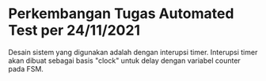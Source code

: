 # Perkembangan Tugas Automated Test per 24/11/2021

Desain sistem yang digunakan adalah dengan interupsi timer. Interupsi timer akan dibuat sebagai basis "clock" untuk delay dengan variabel counter pada FSM.
